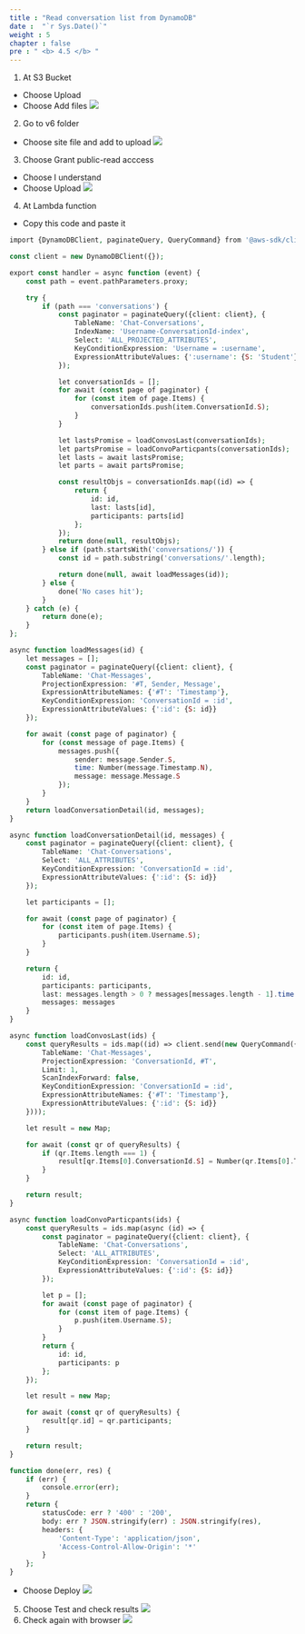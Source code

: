 ```yaml
---
title : "Read conversation list from DynamoDB"
date :  "`r Sys.Date()`" 
weight : 5
chapter : false
pre : " <b> 4.5 </b> "
---
```

1. At S3 Bucket
- Choose Upload
- Choose Add files
![](../../WorkShop2/04.dynamodb/4.5.read-conversation-list/131.png?featherlight=false&width=50pc)  
2. Go to v6 folder
- Choose site file and add to upload
![](../../WorkShop2/04.dynamodb/4.5.read-conversation-list/132.png?featherlight=false&width=50pc)  
3. Choose Grant public-read acccess
- Choose I understand     
- Choose Upload
![](../../WorkShop2/04.dynamodb/4.5.read-conversation-list/133.png?featherlight=false&width=50pc)  
  
4. At Lambda function
- Copy this code and paste it
```php
import {DynamoDBClient, paginateQuery, QueryCommand} from '@aws-sdk/client-dynamodb';

const client = new DynamoDBClient({});

export const handler = async function (event) {
    const path = event.pathParameters.proxy;

    try {
        if (path === 'conversations') {
            const paginator = paginateQuery({client: client}, {
                TableName: 'Chat-Conversations',
                IndexName: 'Username-ConversationId-index',
                Select: 'ALL_PROJECTED_ATTRIBUTES',
                KeyConditionExpression: 'Username = :username',
                ExpressionAttributeValues: {':username': {S: 'Student'}}
            });

            let conversationIds = [];
            for await (const page of paginator) {
                for (const item of page.Items) {
                    conversationIds.push(item.ConversationId.S);
                }
            }

            let lastsPromise = loadConvosLast(conversationIds);
            let partsPromise = loadConvoParticpants(conversationIds);
            let lasts = await lastsPromise;
            let parts = await partsPromise;

            const resultObjs = conversationIds.map((id) => {
                return {
                    id: id,
                    last: lasts[id],
                    participants: parts[id]
                };
            });
            return done(null, resultObjs);
        } else if (path.startsWith('conversations/')) {
            const id = path.substring('conversations/'.length);

            return done(null, await loadMessages(id));
        } else {
            done('No cases hit');
        }
    } catch (e) {
        return done(e);
    }
};

async function loadMessages(id) {
    let messages = [];
    const paginator = paginateQuery({client: client}, {
        TableName: 'Chat-Messages',
        ProjectionExpression: '#T, Sender, Message',
        ExpressionAttributeNames: {'#T': 'Timestamp'},
        KeyConditionExpression: 'ConversationId = :id',
        ExpressionAttributeValues: {':id': {S: id}}
    });

    for await (const page of paginator) {
        for (const message of page.Items) {
            messages.push({
                sender: message.Sender.S,
                time: Number(message.Timestamp.N),
                message: message.Message.S
            });
        }
    }
    return loadConversationDetail(id, messages);
}

async function loadConversationDetail(id, messages) {
    const paginator = paginateQuery({client: client}, {
        TableName: 'Chat-Conversations',
        Select: 'ALL_ATTRIBUTES',
        KeyConditionExpression: 'ConversationId = :id',
        ExpressionAttributeValues: {':id': {S: id}}
    });

    let participants = [];

    for await (const page of paginator) {
        for (const item of page.Items) {
            participants.push(item.Username.S);
        }
    }

    return {
        id: id,
        participants: participants,
        last: messages.length > 0 ? messages[messages.length - 1].time : undefined,
        messages: messages
    }
}

async function loadConvosLast(ids) {
    const queryResults = ids.map((id) => client.send(new QueryCommand({
        TableName: 'Chat-Messages',
        ProjectionExpression: 'ConversationId, #T',
        Limit: 1,
        ScanIndexForward: false,
        KeyConditionExpression: 'ConversationId = :id',
        ExpressionAttributeNames: {'#T': 'Timestamp'},
        ExpressionAttributeValues: {':id': {S: id}}
    })));

    let result = new Map;

    for await (const qr of queryResults) {
        if (qr.Items.length === 1) {
            result[qr.Items[0].ConversationId.S] = Number(qr.Items[0].Timestamp.N);
        }
    }

    return result;
}

async function loadConvoParticpants(ids) {
    const queryResults = ids.map(async (id) => {
        const paginator = paginateQuery({client: client}, {
            TableName: 'Chat-Conversations',
            Select: 'ALL_ATTRIBUTES',
            KeyConditionExpression: 'ConversationId = :id',
            ExpressionAttributeValues: {':id': {S: id}}
        });

        let p = [];
        for await (const page of paginator) {
            for (const item of page.Items) {
                p.push(item.Username.S);
            }
        }
        return {
            id: id,
            participants: p
        };
    });

    let result = new Map;

    for await (const qr of queryResults) {
        result[qr.id] = qr.participants;
    }

    return result;
}

function done(err, res) {
    if (err) {
        console.error(err);
    }
    return {
        statusCode: err ? '400' : '200',
        body: err ? JSON.stringify(err) : JSON.stringify(res),
        headers: {
            'Content-Type': 'application/json',
            'Access-Control-Allow-Origin': '*'
        }
    };
}

```
- Choose Deploy
![](../../WorkShop2/04.dynamodb/4.5.read-conversation-list/135.png?featherlight=false&width=50pc)  
5. Choose Test and check results
![](../../WorkShop2/04.dynamodb/4.5.read-conversation-list/136.png?featherlight=false&width=50pc)  
6. Check again with browser
![](../../WorkShop2/04.dynamodb/4.5.read-conversation-list/137.png?featherlight=false&width=50pc)